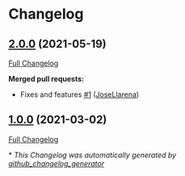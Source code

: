 # Changelog

## [2.0.0](https://github.com/josellarena/pypey/tree/2.0.0) (2021-05-19)

[Full Changelog](https://github.com/josellarena/pypey/compare/1.0.0...2.0.0)

**Merged pull requests:**

- Fixes and features [\#1](https://github.com/JoseLlarena/pypey/pull/1) ([JoseLlarena](https://github.com/JoseLlarena))

## [1.0.0](https://github.com/josellarena/pypey/tree/1.0.0) (2021-03-02)

[Full Changelog](https://github.com/josellarena/pypey/compare/125849fde18ef7244b5da70112031c786eda48c3...1.0.0)



\* *This Changelog was automatically generated by [github_changelog_generator](https://github.com/github-changelog-generator/github-changelog-generator)*
